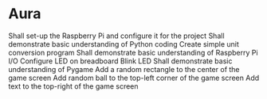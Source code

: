 # Aura
Shall set-up the Raspberry Pi and configure it for the project
Shall demonstrate basic understanding of Python coding
Create simple unit conversion program
Shall demonstrate basic understanding of Raspberry Pi I/O
Configure LED on breadboard
Blink LED
Shall demonstrate basic understanding of Pygame
Add a random rectangle to the center of the game screen
Add random ball to the top-left corner of the game screen
Add text to the top-right of the game screen

